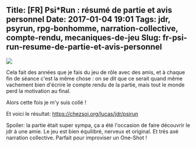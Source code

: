 Title: [FR] Psi*Run : résumé de partie et avis personnel
Date: 2017-01-04 19:01
Tags: jdr, psyrun, rpg-bonhomme, narration-collective, compte-rendu, mecaniques-de-jeu
Slug: fr-psi-run-resume-de-partie-et-avis-personnel
---
<img src="/lucas/jdr/psirun/couverture.png">

Cela fait des années que je fais du jeu de rôle avec des amis, et à chaque fin de séance c'est la même chose : on se dit que ce serait quand même vachement bien d'écrire le compte rendu de la partie, mais tout le monde perd la motivation au final.

Alors cette fois je m'y suis collé !

Et voici le résultat:
https://chezsoi.org/lucas/jdr/psirun

Spoiler: la partie était super sympa, ça a été l'occasion de faire découvrir le jdr à une amie. Le jeu est bien équilibré, nerveux et original. Et très axé narration collective. Parfait pour improviser un One-Shot !